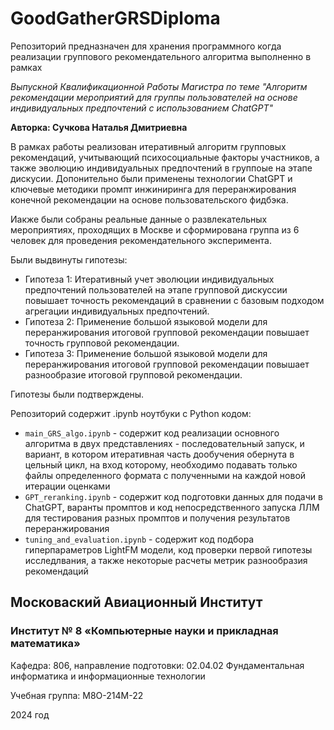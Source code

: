 # GoodGatherGRSDiploma

Репозиторий предназначен для хранения программного когда реализации группового рекомендательного алгоритма выполненно в рамках 

*Выпускной Квалификационной Работы Магистра по теме "Алгоритм рекомендации мероприятий для группы пользователей на основе индивидуальных предпочтений с использованием ChatGPT"*

**Авторка: Сучкова Наталья Дмитриевна**

В рамках работы реализован итеративный алгоритм групповых рекомендаций, учитывающий психосоциальные факторы участников, а также эволюцию индивидуальных предпочтений в группоые на этапе дискусии. Допонительно были применены технологии ChatGPT и ключевые методики промпт инжиниринга для переранжирования конечной рекомендации на основе пользовательского фидбэка.

Иакже были собраны реальные данные о развлекательных мероприятиях, проходящих в Москве и сформирована группа из 6 человек для проведения рекомендательного эксперимента.

Были выдвинуты гипотезы: 
- Гипотеза 1: Итеративный учет эволюции индивидуальных предпочтений пользователей на этапе групповой дискуссии повышает точность рекомендаций в сравнении с базовым подходом агрегации индивидуальных предпочтений.
- Гипотеза 2: Применение большой языковой модели для переранжирования итоговой групповой рекомендации повышает точность групповой рекомендации.
- Гипотеза 3: Применение большой языковой модели для переранжирования итоговой групповой рекомендации повышает разнообразие итоговой групповой рекомендации.
  
Гипотезы были подтверждены.

Репозиторий содержит .ipynb ноутбуки с Python кодом:

- `main_GRS_algo.ipynb` - содержит код реализации основного алгоритма в двух представлениях - последовательный запуск, и вариант, в котором итеративная часть дообучения обернута в цельный цикл, на вход которому, необходимо подавать только файлы определенного формата с полученными на каждой новой итерации оценками
-  `GPT_reranking.ipynb` - содержит код подготовки данных для подачи в ChatGPT, варанты промптов и код непосредственного запуска ЛЛМ для тестирования разных промптов и получения результатов переранжирования
- `tuning_and_evaluation.ipynb` - содержит код подбора гиперпараметров LightFM модели, код проверки первой гипотезы исследлвания, а также некоторые расчеты метрик разнообразия рекомендаций

## Московаский Авиационный Институт

### Институт № 8	«Компьютерные науки и прикладная математика»

Кафедра: 806, направление подготовки:	02.04.02 Фундаментальная информатика и информационные технологии

Учебная группа: М8О-214М-22

2024 год
